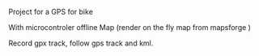 Project for a GPS for bike

With microcontroler offline Map (render on the fly map from mapsforge )

Record gpx track, follow gps track and kml.


